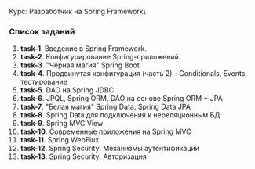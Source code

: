 Курс: Разработчик на Spring Framework\

### Список заданий
1. **task-1**. Введение в Spring Framework.
2. **task-2**. Конфигурирование Spring-приложений.
3. **task-3**. "Чёрная магия" Spring Boot
4. **task-4**. Продвинутая конфигурация (часть 2) - Conditionals, Events, тестирование
5. **task-5**. DAO на Spring JDBC.
6. **task-6**. JPQL, Spring ORM, DAO на основе Spring ORM + JPA
7. **task-7**. "Белая магия" Spring Data: Spring Data JPA
8. **task-8**. Spring Data для подключения к нереляционным БД
9. **task-9**. Spring MVC View
10. **task-10**. Современные приложения на Spring MVC
11. **task-11**. Spring WebFlux
12. **task-12**. Spring Security: Механизмы аутентификации
13. **task-13**. Spring Security: Авторизация
